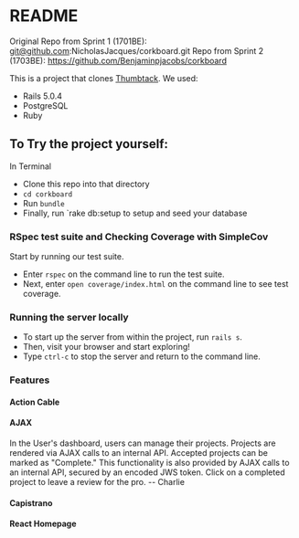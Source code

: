 # README

Original Repo from Sprint 1 (1701BE): git@github.com:NicholasJacques/corkboard.git
Repo from Sprint 2 (1703BE): https://github.com/Benjaminpjacobs/corkboard

This is a project that clones [Thumbtack](https://www.thumbtack.com/).  We used:
- Rails 5.0.4
- PostgreSQL
- Ruby

## To Try the project yourself:
In Terminal
- Clone this repo into that directory
- `cd corkboard`
- Run `bundle`
- Finally, run `rake db:setup to setup and seed your database

### RSpec test suite and Checking Coverage with SimpleCov

Start by running our test suite.

  * Enter `rspec` on the command line to run the test suite.
  * Next, enter `open coverage/index.html` on the command line to see test coverage.

### Running the server locally

  * To start up the server from within the project, run `rails s`.
  * Then, visit your browser and start exploring!
  * Type `ctrl-c` to stop the server and return to the command line.

### Features

#### Action Cable

#### AJAX
In the User's dashboard, users can manage their projects. Projects are rendered via AJAX calls to an internal API. Accepted projects can be marked as "Complete." This functionality is also provided by AJAX calls to an internal API, secured by an encoded JWS token. Click on a completed project to leave a review for the pro. -- Charlie

#### Capistrano

#### React Homepage